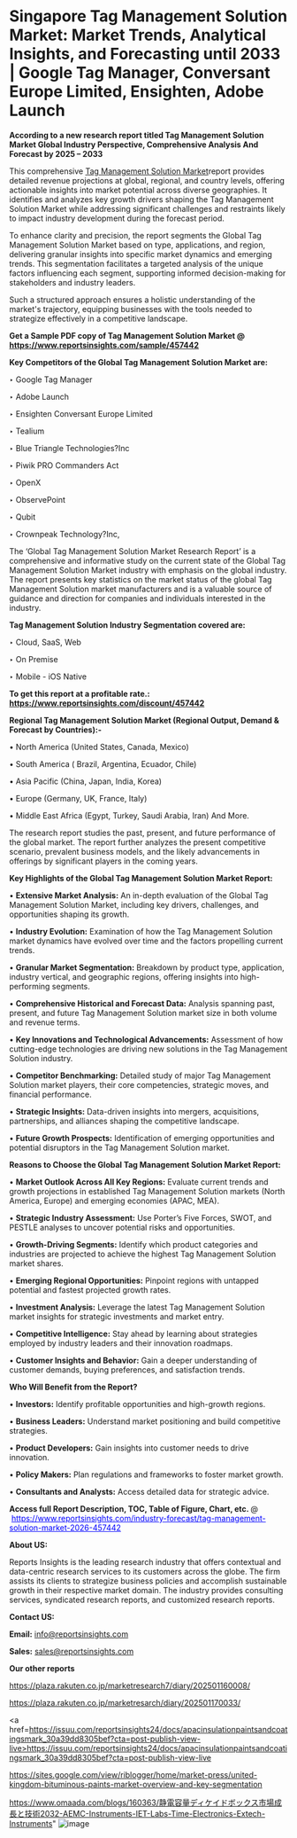 # Singapore Tag Management Solution Market: Market Trends, Analytical Insights, and Forecasting until 2033 | Google Tag Manager, Conversant Europe Limited, Ensighten, Adobe Launch

<strong>According to a new research report titled Tag Management Solution Market Global Industry Perspective, Comprehensive Analysis And Forecast by 2025 – 2033</strong>

This comprehensive <a href=https://www.reportsinsights.com/sample/457442>Tag Management Solution Market</a>report provides detailed revenue projections at global, regional, and country levels, offering actionable insights into market potential across diverse geographies. It identifies and analyzes key growth drivers shaping the Tag Management Solution Market while addressing significant challenges and restraints likely to impact industry development during the forecast period.

To enhance clarity and precision, the report segments the Global Tag Management Solution Market based on type, applications, and region, delivering granular insights into specific market dynamics and emerging trends. This segmentation facilitates a targeted analysis of the unique factors influencing each segment, supporting informed decision-making for stakeholders and industry leaders.

Such a structured approach ensures a holistic understanding of the market's trajectory, equipping businesses with the tools needed to strategize effectively in a competitive landscape.

<strong>Get a Sample PDF copy of Tag Management Solution Market </strong><strong>@<a href=https://www.reportsinsights.com/sample/457442 style=color:#0000ff;> https://www.reportsinsights.com/sample/457442</a></strong></font>

<strong>Key Competitors of the Global Tag Management Solution Market are:</strong>

‣ Google Tag Manager

‣ Adobe Launch

‣ Ensighten Conversant Europe Limited

‣ Tealium

‣ Blue Triangle Technologies?Inc

‣ Piwik PRO Commanders Act

‣ OpenX

‣ ObservePoint

‣ Qubit

‣ Crownpeak Technology?Inc,

The ‘Global Tag Management Solution Market Research Report’ is a comprehensive and informative study on the current state of the Global Tag Management Solution Market industry with emphasis on the global industry. The report presents key statistics on the market status of the global Tag Management Solution market manufacturers and is a valuable source of guidance and direction for companies and individuals interested in the industry.

<strong>Tag Management Solution Industry Segmentation covered are:</strong>

‣ Cloud, SaaS, Web

‣ On Premise

‣ Mobile - iOS Native

<strong>To get this report at a profitable rate.: <a href=https://www.reportsinsights.com/discount/457442 style=color:#0000ff;>https://www.reportsinsights.com/discount/457442</a></strong></font>

<strong>Regional Tag Management Solution Market (Regional Output, Demand &amp; Forecast by Countries):-</strong>

• North America (United States, Canada, Mexico)

• South America ( Brazil, Argentina, Ecuador, Chile)

• Asia Pacific (China, Japan, India, Korea)

• Europe (Germany, UK, France, Italy)

• Middle East Africa (Egypt, Turkey, Saudi Arabia, Iran) And More.

The research report studies the past, present, and future performance of the global market. The report further analyzes the present competitive scenario, prevalent business models, and the likely advancements in offerings by significant players in the coming years.

<strong>Key Highlights of the Global Tag Management Solution Market Report:</strong>

• <strong>Extensive Market Analysis:</strong> An in-depth evaluation of the Global Tag Management Solution Market, including key drivers, challenges, and opportunities shaping its growth.

• <strong>Industry Evolution:</strong> Examination of how the Tag Management Solution market dynamics have evolved over time and the factors propelling current trends.

• <strong>Granular Market Segmentation:</strong> Breakdown by product type, application, industry vertical, and geographic regions, offering insights into high-performing segments.

• <strong>Comprehensive Historical and Forecast Data:</strong> Analysis spanning past, present, and future Tag Management Solution market size in both volume and revenue terms.

• <strong>Key Innovations and Technological Advancements:</strong> Assessment of how cutting-edge technologies are driving new solutions in the Tag Management Solution industry.

• <strong>Competitor Benchmarking:</strong> Detailed study of major Tag Management Solution market players, their core competencies, strategic moves, and financial performance.

• <strong>Strategic Insights:</strong> Data-driven insights into mergers, acquisitions, partnerships, and alliances shaping the competitive landscape.

• <strong>Future Growth Prospects:</strong> Identification of emerging opportunities and potential disruptors in the Tag Management Solution market.

<strong>Reasons to Choose the Global Tag Management Solution Market Report:</strong>

• <strong>Market Outlook Across All Key Regions:</strong> Evaluate current trends and growth projections in established Tag Management Solution markets (North America, Europe) and emerging economies (APAC, MEA).

• <strong>Strategic Industry Assessment:</strong> Use Porter’s Five Forces, SWOT, and PESTLE analyses to uncover potential risks and opportunities.

• <strong>Growth-Driving Segments:</strong> Identify which product categories and industries are projected to achieve the highest Tag Management Solution market shares.

• <strong>Emerging Regional Opportunities:</strong> Pinpoint regions with untapped potential and fastest projected growth rates.

• <strong>Investment Analysis:</strong> Leverage the latest Tag Management Solution market insights for strategic investments and market entry.

• <strong>Competitive Intelligence:</strong> Stay ahead by learning about strategies employed by industry leaders and their innovation roadmaps.

• <strong>Customer Insights and Behavior:</strong> Gain a deeper understanding of customer demands, buying preferences, and satisfaction trends.

<strong>Who Will Benefit from the Report?</strong>

• <strong>Investors:</strong> Identify profitable opportunities and high-growth regions.

• <strong>Business Leaders:</strong> Understand market positioning and build competitive strategies.

• <strong>Product Developers:</strong> Gain insights into customer needs to drive innovation.

• <strong>Policy Makers:</strong> Plan regulations and frameworks to foster market growth.

• <strong>Consultants and Analysts:</strong> Access detailed data for strategic advice.
</ul>
<strong>Access full Report Description, TOC, Table of Figure, Chart, etc. </strong>@  <a href=https://www.reportsinsights.com/industry-forecast/tag-management-solution-market-2026-457442 style=color:#0000ff;>https://www.reportsinsights.com/industry-forecast/tag-management-solution-market-2026-457442</a></font>

<strong><strong>About US</strong>:</strong>

Reports Insights is the leading research industry that offers contextual and data-centric research services to its customers across the globe. The firm assists its clients to strategize business policies and accomplish sustainable growth in their respective market domain. The industry provides consulting services, syndicated research reports, and customized research reports.

<strong>Contact US:</strong>

<p class=""""><b>Email:</b> <a href=mailto:info@reportsinsights.com>info@reportsinsights.com</a></p>
<p class=""""><b>Sales:</b> <a href=mailto:sales@reportsinsights.com>sales@reportsinsights.com</a></p>

<strong>Our other reports</strong>

<a href=https://plaza.rakuten.co.jp/marketresearch7/diary/202501160008/>https://plaza.rakuten.co.jp/marketresearch7/diary/202501160008/</a>

<a href=https://plaza.rakuten.co.jp/marketresarch/diary/202501170033/>https://plaza.rakuten.co.jp/marketresarch/diary/202501170033/</a>

<a href=https://issuu.com/reportsinsights24/docs/apacinsulationpaintsandcoatingsmark_30a39dd8305bef?cta=post-publish-view-live>https://issuu.com/reportsinsights24/docs/apacinsulationpaintsandcoatingsmark_30a39dd8305bef?cta=post-publish-view-live</a>

<a href=https://sites.google.com/view/riblogger/home/market-press/united-kingdom-bituminous-paints-market-overview-and-key-segmentation>https://sites.google.com/view/riblogger/home/market-press/united-kingdom-bituminous-paints-market-overview-and-key-segmentation</a>

<a href=https://www.omaada.com/blogs/160363/静電容量ディケイドボックス市場成長と技術2032-AEMC-Instruments-IET-Labs-Time-Electronics-Extech-Instruments>https://www.omaada.com/blogs/160363/静電容量ディケイドボックス市場成長と技術2032-AEMC-Instruments-IET-Labs-Time-Electronics-Extech-Instruments</a>"
![image](https://github.com/user-attachments/assets/a9ecdc40-9ed1-400b-86b9-3351cbb84fe2)
